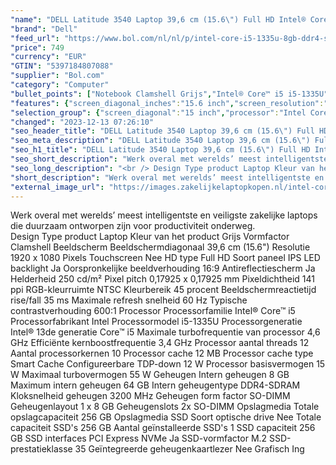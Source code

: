 ```yaml
---
"name": "DELL Latitude 3540 Laptop 39,6 cm (15.6\") Full HD Intel® Core™ i5 i5-1335U 8 GB DDR4-SDRAM 256 GB SSD Wi-Fi 6E (802.11ax) Windows 11 Pro Grijs"
"brand": "Dell"
"feed_url": "https://www.bol.com/nl/nl/p/intel-core-i5-1335u-8gb-ddr4-sdram-256gb-ssd-39-6-cm-full-hd-1920-x-1080-ips-intel-iris-xe-graphics-lan-wlan-webcam-windows-11-pro-64-bit/9300000148312151"
"price": 749
"currency": "EUR"
"GTIN": "5397184807088"
"supplier": "Bol.com"
"category": "Computer"
"bullet_points": ["Notebook Clamshell Grijs","Intel® Core™ i5 i5-1335U","39,6 cm (15.6\") Full HD 1920 x 1080 Pixels IPS LED backlight 16:9","8 GB DDR4-SDRAM 3200 MHz 1 x 8 GB","256 GB SSD","Intel Iris Xe Graphics","Wi-Fi 6E (802.11ax) Ethernet LAN 100,10,1000 Mbit/s Bluetooth","Lithium-Ion (Li-Ion) 54 Wh 65 W","Windows 11 Pro 64-bit"]
"features": {"screen_diagonal_inches":"15.6 inch","screen_resolution":"1920 x 1080 Pixels","processor_family":"Intel® Core™ i5","memory_size":"8 GB","memory_type":"DDR4-SDRAM","total_storage_space":"256 GB","operating_system":"Windows","battery_capacity":"54 Wh","width":"359 mm","depth":"239,7 mm","weight":"1,81 kg","graphics_card":"Intel Iris Xe Graphics"}
"selection_group": {"screen_diagonal":"15 inch","processor":"Intel Core i5","changed_price_past_3_days":false,"product_family":"Latitude"}
"changed": "2023-12-13 07:26:10"
"seo_header_title": "DELL Latitude 3540 Laptop 39,6 cm (15.6\") Full HD Intel® Core™ i5 i5-1335U 8 GB DDR4-SDRAM 256 GB SSD Wi-Fi 6E (802.11ax) Windows 11 Pro Grijs"
"seo_meta_description": "DELL Latitude 3540 Laptop 39,6 cm (15.6\") Full HD Intel® Core™ i5 i5-1335U 8 GB DDR4-SDRAM 256 GB SSD Wi-Fi 6E (802.11ax) Windows 11 Pro Grijs"
"seo_h1_title": "DELL Latitude 3540 Laptop 39,6 cm (15.6\") Full HD Intel® Core™ i5 i5-1335U 8 GB DDR4-SDRAM 256 GB SSD Wi-Fi 6E (802.11ax) Windows 11 Pro Grijs"
"seo_short_description": "Werk overal met werelds’ meest intelligentste en veiligste zakelijke laptops die duurzaam ontworpen zijn voor productiviteit onderweg."
"seo_long_description": "<br /> Design Type product Laptop Kleur van het product Grijs Vormfactor Clamshell Beeldscherm Beeldschermdiagonaal 39,6 cm (15. 6\") Resolutie 1920 x 1080 Pixels Touchscreen Nee HD type Full HD Soort paneel IPS LED backlight Ja Oorspronkelijke beeldverhouding 16:9 Antireflectiescherm Ja Helderheid 250 cd/m² Pixel pitch 0,17925 x 0,17925 mm Pixeldichtheid 141 ppi RGB-kleurruimte NTSC Kleurbereik 45 procent Beeldschermreactietijd rise/fall 35 ms Maximale refresh snelheid 60 Hz Typische contrastverhouding 600:1 Processor Processorfamilie Intel® Core™ i5 Processorfabrikant Intel Processormodel i5-1335U Processorgeneratie Intel® 13de generatie Core™ i5 Maximale turbofrequentie van processor 4,6 GHz Efficiënte kernboostfrequentie 3,4 GHz Processor aantal threads 12 Aantal processorkernen 10 Processor cache 12 MB Processor cache type Smart Cache Configureerbare TDP-down 12 W Processor basisvermogen 15 W Maximaal turbovermogen 55 W Geheugen Intern geheugen 8 GB Maximum intern geheugen 64 GB Intern geheugentype DDR4-SDRAM Kloksnelheid geheugen 3200 MHz Geheugen form factor SO-DIMM Geheugenlayout 1 x 8 GB Geheugenslots 2x SO-DIMM Opslagmedia Totale opslagcapaciteit 256 GB Opslagmedia SSD Soort optische drive Nee Totale capaciteit SSD's 256 GB Aantal geïnstalleerde SSD's 1 SSD capaciteit 256 GB SSD interfaces PCI Express NVMe Ja SSD-vormfactor M. 2 SSD-prestatieklasse 35 Geïntegreerde geheugenkaartlezer Nee Grafisch Ing"
"short_description": "Werk overal met werelds’ meest intelligentste en veiligste zakelijke laptops die duurzaam ontworpen zijn voor productiviteit onderweg. Design Type product Laptop Kleur van het product Grijs Vormfactor Clamshell Beeldscherm Beeldschermdiagonaal 39,6 cm (15.6\") Resolutie 1920 x 1080 Pixels Touchscreen Nee HD type Full HD Soort paneel IPS LED backlight Ja Oorspronkelijke beeldverhouding 16:9 Antireflectiescherm Ja Helderheid 250 cd/m² Pixel pitch 0,17925 x 0,17925 mm Pixeldichtheid 141 ppi RGB-kleurruimte NTSC Kleurbereik 45 procent Beeldschermreactietijd rise/fall 35 ms Maximale refresh snelheid 60 Hz Typische contrastverhouding 600:1 Processor Processorfamilie Intel® Core™ i5 Processorfabrikant Intel Processormodel i5-1335U Processorgeneratie Intel® 13de generatie Core™ i5 Maximale turbofrequentie van processor 4,6 GHz Efficiënte kernboostfrequentie 3,4 GHz Processor aantal threads 12 Aantal processorkernen 10 Processor cache 12 MB Processor cache type Smart Cache Configureerbare TDP-down 12 W Processor basisvermogen 15 W Maximaal turbovermogen 55 W Geheugen Intern geheugen 8 GB Maximum intern geheugen 64 GB Intern geheugentype DDR4-SDRAM Kloksnelheid geheugen 3200 MHz Geheugen form factor SO-DIMM Geheugenlayout 1 x 8 GB Geheugenslots 2x SO-DIMM Opslagmedia Totale opslagcapaciteit 256 GB Opslagmedia SSD Soort optische drive Nee Totale capaciteit SSD's 256 GB Aantal geïnstalleerde SSD's 1 SSD capaciteit 256 GB SSD interfaces PCI Express NVMe Ja SSD-vormfactor M.2 SSD-prestatieklasse 35 Geïntegreerde geheugenkaartlezer Nee Grafisch Ing"
"external_image_url": "https://images.zakelijkelaptopkopen.nl/intel-core-i5-1335u-8gb-ddr4-sdram-256gb-ssd-39-6-cm-full-hd-1920-x-1080-ips-intel-iris-xe-graphics-lan-wlan-webcam-windows-11-pro-64-bit.webp"
---
```


Werk overal met werelds’ meest intelligentste en veiligste zakelijke laptops die duurzaam ontworpen zijn voor productiviteit onderweg. <br /> Design Type product Laptop Kleur van het product Grijs Vormfactor Clamshell Beeldscherm Beeldschermdiagonaal 39,6 cm (15.6") Resolutie 1920 x 1080 Pixels Touchscreen Nee HD type Full HD Soort paneel IPS LED backlight Ja Oorspronkelijke beeldverhouding 16:9 Antireflectiescherm Ja Helderheid 250 cd/m² Pixel pitch 0,17925 x 0,17925 mm Pixeldichtheid 141 ppi RGB-kleurruimte NTSC Kleurbereik 45 procent Beeldschermreactietijd rise/fall 35 ms Maximale refresh snelheid 60 Hz Typische contrastverhouding 600:1 Processor Processorfamilie Intel® Core™ i5 Processorfabrikant Intel Processormodel i5-1335U Processorgeneratie Intel® 13de generatie Core™ i5 Maximale turbofrequentie van processor 4,6 GHz Efficiënte kernboostfrequentie 3,4 GHz Processor aantal threads 12 Aantal processorkernen 10 Processor cache 12 MB Processor cache type Smart Cache Configureerbare TDP-down 12 W Processor basisvermogen 15 W Maximaal turbovermogen 55 W Geheugen Intern geheugen 8 GB Maximum intern geheugen 64 GB Intern geheugentype DDR4-SDRAM Kloksnelheid geheugen 3200 MHz Geheugen form factor SO-DIMM Geheugenlayout 1 x 8 GB Geheugenslots 2x SO-DIMM Opslagmedia Totale opslagcapaciteit 256 GB Opslagmedia SSD Soort optische drive Nee Totale capaciteit SSD's 256 GB Aantal geïnstalleerde SSD's 1 SSD capaciteit 256 GB SSD interfaces PCI Express NVMe Ja SSD-vormfactor M.2 SSD-prestatieklasse 35 Geïntegreerde geheugenkaartlezer Nee Grafisch Ing